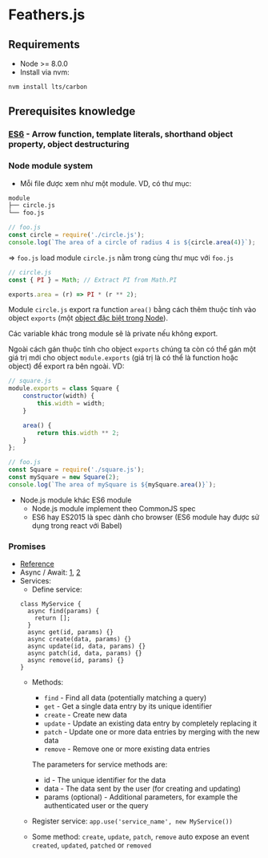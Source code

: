 # Feathers.js

## Requirements
- Node >= 8.0.0
- Install via nvm:
```
nvm install lts/carbon
```

## Prerequisites knowledge

### [ES6](http://es6-features.org/) - Arrow function, template literals, shorthand object property, object destructuring

### Node module system
- Mỗi file được xem như một module. VD, có thư mục:
```sh
module
├── circle.js
└── foo.js
```

```js
// foo.js
const circle = require('./circle.js');
console.log(`The area of a circle of radius 4 is ${circle.area(4)}`);
```
=> `foo.js` load module `circle.js` nằm trong cùng thư mục với `foo.js`

```js
// circle.js
const { PI } = Math; // Extract PI from Math.PI

exports.area = (r) => PI * (r ** 2);
```

Module `circle.js` export ra function `area()` bằng cách thêm thuộc tính vào object `exports` (một [object đặc biệt trong Node](https://nodejs.org/api/globals.html#globals_global_objects)).

Các variable khác trong module sẽ là private nếu không export.

Ngoài cách gán thuộc tính cho object `exports` chúng ta còn có thể gán một giá trị mới cho object `module.exports` (giá trị là có thể là function hoặc object) để export ra bên ngoài.
VD:
```js
// square.js
module.exports = class Square {
    constructor(width) {
        this.width = width;
    }

    area() {
        return this.width ** 2;
    }
};
```

```js
// foo.js
const Square = require('./square.js');
const mySquare = new Square(2);
console.log(`The area of mySquare is ${mySquare.area()}`);
```
- Node.js module khác ES6 module
  + Node.js module implement theo CommonJS spec
  + ES6 hay ES2015 là spec dành cho browser (ES6 module hay được sử dụng trong react với Babel)

### Promises
- [Reference](https://www.promisejs.org/)
- Async / Await: [1](https://medium.com/@bluepnume/learn-about-promises-before-you-start-using-async-await-eb148164a9c8), [2](https://blog.risingstack.com/mastering-async-await-in-nodejs/)
- Services:
  + Define service:
  ```
  class MyService {
    async find(params) {
      return [];
    }
    async get(id, params) {}
    async create(data, params) {}
    async update(id, data, params) {}
    async patch(id, data, params) {}
    async remove(id, params) {}
  }
  ```
  + Methods:
    + `find` - Find all data (potentially matching a query)
    + `get` - Get a single data entry by its unique identifier
    + `create` - Create new data
    + `update` - Update an existing data entry by completely replacing it
    + `patch` - Update one or more data entries by merging with the new data
    + `remove` - Remove one or more existing data entries

    The parameters for service methods are:

    + id - The unique identifier for the data
    + data - The data sent by the user (for creating and updating)
    + params (optional) - Additional parameters, for example the authenticated user or the query

  + Register service: `app.use('service_name', new MyService())`
  + Some method: `create`, `update`, `patch`, `remove` auto expose an event `created`, `updated`, `patched` or `removed`
